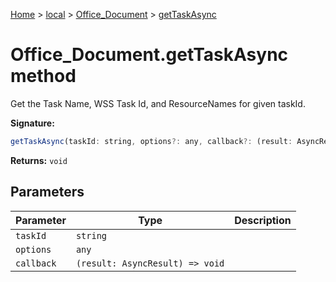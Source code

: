 [Home](./index) &gt; [local](local.md) &gt; [Office\_Document](local.office_document.md) &gt; [getTaskAsync](local.office_document.gettaskasync.md)

# Office\_Document.getTaskAsync method

Get the Task Name, WSS Task Id, and ResourceNames for given taskId.

**Signature:**
```javascript
getTaskAsync(taskId: string, options?: any, callback?: (result: AsyncResult) => void): void;
```
**Returns:** `void`

## Parameters

|  Parameter | Type | Description |
|  --- | --- | --- |
|  `taskId` | `string` |  |
|  `options` | `any` |  |
|  `callback` | `(result: AsyncResult) => void` |  |

